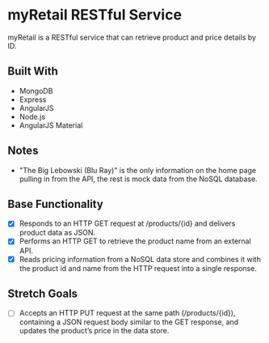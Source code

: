 # myRetail RESTful Service
myRetail is a RESTful service that can retrieve product and price details by ID.

## Built With
* MongoDB
* Express
* AngularJS
* Node.js
* AngularJS Material

<!-- ## Getting Started

These instructions will get you a copy of the project up and running on your local machine for development and testing purposes.

### Prerequisites

- [Node.js](https://nodejs.org/en/) -->

<!-- ### Installing -->

## Notes
* "The Big Lebowski (Blu Ray)" is the only information on the home page pulling in from the API, the rest is mock data from the NoSQL database.

## Base Functionality
- [x] Responds to an HTTP GET request at /products/{id} and delivers product data as JSON. 
- [x] Performs an HTTP GET to retrieve the product name from an external API.
- [x] Reads pricing information from a NoSQL data store and combines it with the product id and name from the HTTP request into a single response.

## Stretch Goals
- [ ] Accepts an HTTP PUT request at the same path (/products/{id}), containing a JSON request body similar to the GET response, and updates the product’s price in the data store.